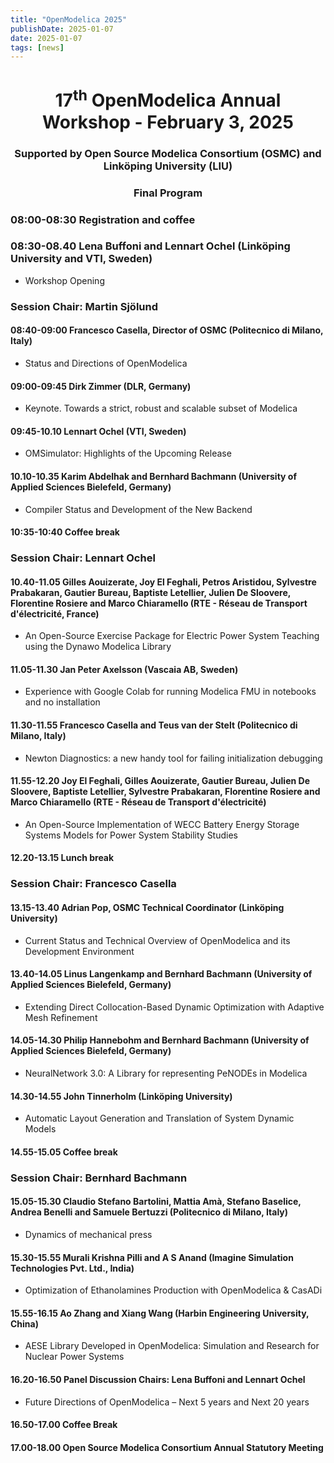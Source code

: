 ```yaml
---
title: "OpenModelica 2025"
publishDate: 2025-01-07
date: 2025-01-07
tags: [news]
---
```



<center>
<h1>17<sup>th</sup> OpenModelica Annual Workshop - February 3, 2025</h1>
<h3>Supported by Open Source Modelica Consortium (OSMC) and Linköping University (LIU)</h3>
<h3>Final Program</h3>
</center>

### 08:00-08:30 Registration and coffee

### 08:30-08.40 Lena Buffoni and Lennart Ochel (Linköping University and VTI, Sweden)

- Workshop Opening

### Session Chair: Martin Sjölund
#### 08:40-09:00 Francesco Casella, Director of OSMC (Politecnico di Milano, Italy)

- Status and Directions of OpenModelica

#### 09:00-09:45 Dirk Zimmer (DLR, Germany)

- Keynote. Towards a strict, robust and scalable subset of Modelica

#### 09:45-10.10 Lennart Ochel (VTI, Sweden)

- OMSimulator: Highlights of the Upcoming Release

#### 10.10-10.35 Karim Abdelhak and Bernhard Bachmann (University of Applied Sciences Bielefeld, Germany)

- Compiler Status and Development of the New Backend


#### 10:35-10:40 Coffee break

### Session Chair: Lennart Ochel
#### 10.40-11.05 Gilles Aouizerate, Joy El Feghali, Petros Aristidou, Sylvestre Prabakaran, Gautier Bureau, Baptiste Letellier, Julien De Sloovere, Florentine Rosiere and Marco Chiaramello (RTE - Réseau de Transport d'électricité, France)

- An Open-Source Exercise Package for Electric Power System Teaching using the Dynawo Modelica Library

#### 11.05-11.30 Jan Peter Axelsson (Vascaia AB, Sweden)

- Experience with Google Colab for running Modelica FMU in notebooks and no installation

#### 11.30-11.55 Francesco Casella and Teus van der Stelt (Politecnico di Milano, Italy)

- Newton Diagnostics: a new handy tool for failing initialization debugging

#### 11.55-12.20 Joy El Feghali, Gilles Aouizerate, Gautier Bureau, Julien De Sloovere, Baptiste Letellier, Sylvestre Prabakaran, Florentine Rosiere and Marco Chiaramello (RTE - Réseau de Transport d'électricité)

- An Open-Source Implementation of WECC Battery Energy Storage Systems Models for Power System Stability Studies

#### 12.20-13.15 Lunch break


### Session Chair: Francesco Casella
#### 13.15-13.40 Adrian Pop, OSMC Technical Coordinator (Linköping University)

- Current Status and Technical Overview of OpenModelica and its Development Environment

#### 13.40-14.05 Linus Langenkamp and Bernhard Bachmann (University of Applied Sciences Bielefeld, Germany)

- Extending Direct Collocation-Based Dynamic Optimization with Adaptive Mesh Refinement

#### 14.05-14.30 Philip Hannebohm and Bernhard Bachmann (University of Applied Sciences Bielefeld, Germany)

- NeuralNetwork 3.0: A Library for representing PeNODEs in Modelica

#### 14.30-14.55 John Tinnerholm (Linköping University)

- Automatic Layout Generation and Translation of System Dynamic Models

#### 14.55-15.05 Coffee break

### Session Chair: Bernhard Bachmann
#### 15.05-15.30 Claudio Stefano Bartolini, Mattia Amà, Stefano Baselice, Andrea Benelli and Samuele Bertuzzi (Politecnico  di Milano, Italy)

- Dynamics of mechanical press

#### 15.30-15.55 Murali Krishna Pilli and A S Anand (Imagine Simulation Technologies Pvt. Ltd., India)

- Optimization of Ethanolamines Production with OpenModelica & CasADi

#### 15.55-16.15 Ao Zhang and Xiang Wang (Harbin Engineering University, China)

- AESE Library Developed in OpenModelica: Simulation and Research for Nuclear Power Systems

#### 16.20-16.50 Panel Discussion Chairs: Lena Buffoni and Lennart Ochel

- Future Directions of OpenModelica – Next 5 years and Next 20 years

#### 16.50-17.00 Coffee Break

#### 17.00-18.00	Open Source Modelica Consortium Annual Statutory Meeting
